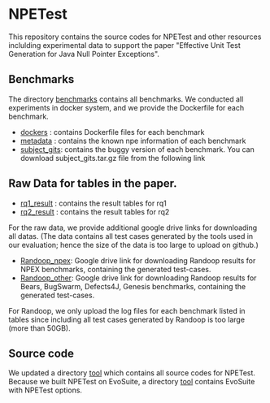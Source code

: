 # NPETest
This repository contains the source codes for NPETest and other resources inclulding experimental data 
to support the paper "Effective Unit Test Generation for Java Null Pointer Exceptions".

## Benchmarks
The directory [benchmarks](./benchmarks) contains all benchmarks.
We conducted all experiments in docker system, and we provide the Dockerfile for each benchmark.
* [dockers](./benchmarks/dockers) : contains Dockerfile files for each benchmark
* [metadata](./benchmarks/metadata) : contains the known npe information of each benchmark
* [subject_gits](./benchmarks/subject_gits.tar.gz): contains the buggy version of each benchmark.
You can download subject_gits.tar.gz file from the following link
  
## Raw Data for tables in the paper.
* [rq1_result](./rq1_result.xlsx) : contains the result tables for rq1
* [rq2_result](./rq2_result) : contains the result tables for rq2

For the raw data, we provide additional google drive links for downloading all datas. 
(The data contains all test cases generated by the tools used in our evaluation; hence the size of the data is too large to upload on github.)

* [Randoop_npex](https://drive.google.com/file/d/1mevPl4U9vwRtl0b7bdCu6EpgaMXamx6s/view?usp=sharing): Google drive link for downloading Randoop results for NPEX benchmarks, containing the generated test-cases.
* [Randoop_other](https://drive.google.com/file/d/1i7M7gS0gvp2H9z5BX1ntPx3OQf8PnFcf/view?usp=sharing): Google drive link for downloading Randoop results for Bears, BugSwarm, Defects4J, Genesis benchmarks, containing the generated test-cases.

For Randoop, we only upload the log files for each benchmark listed in tables since including all test cases generated by Randoop is too large (more than 50GB). 


## Source code
We updated a directory [tool](./tool) which contains all source codes for NPETest.
Because we built NPETest on EvoSuite, a directory [tool](./tool) contains EvoSuite with NPETest options.
